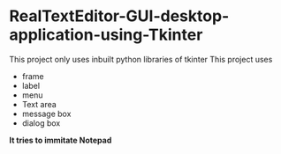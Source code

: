 # RealTextEditor-GUI-desktop-application-using-Tkinter
This project only uses inbuilt python libraries of tkinter
This project uses
- frame
- label
- menu
- Text area
- message box
- dialog box

**It tries to immitate Notepad**
